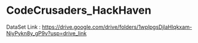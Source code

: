 # CodeCrusaders_HackHaven
DataSet Link : https://drive.google.com/drive/folders/1wplpgsDjlaHlqkxam-NiyPykn8y_gP9v?usp=drive_link
